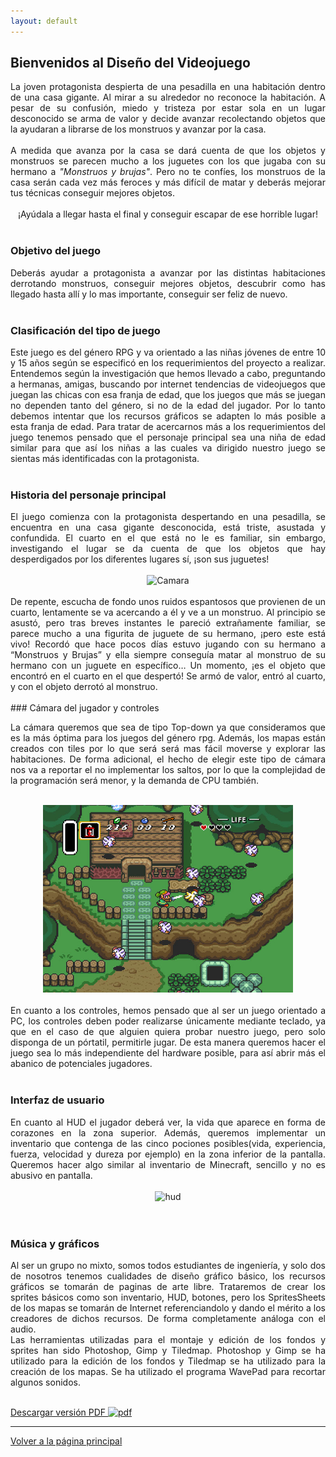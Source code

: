 ```yaml
---
layout: default
---
```


## Bienvenidos al Diseño del Videojuego

<div style="text-align: justify">
La joven protagonista despierta de una pesadilla en una habitación dentro de una casa gigante.
Al mirar a su alrededor no reconoce la habitación. A pesar de su confusión, miedo y tristeza por
estar sola en un lugar desconocido se arma de valor y decide avanzar recolectando objetos que
la ayudaran a librarse de los monstruos y avanzar por la casa. 
</div>
<br />
<div style="text-align: justify">
A medida que avanza por la casa se dará cuenta de que los objetos y monstruos se parecen mucho a los juguetes con los
que jugaba con su hermano a <i>"Monstruos y brujas"</i>. Pero no te confíes, los monstruos de la
casa serán cada vez más feroces y más difícil de matar y deberás mejorar tus técnicas
conseguir mejores objetos. 
</div>
<br />
<div style="text-align: center">
¡Ayúdala a llegar hasta el final y conseguir escapar de ese horrible
lugar!
</div>

<br />

### Objetivo del juego
<div style="text-align: justify">
Deberás ayudar a protagonista a avanzar por las distintas habitaciones derrotando monstruos,
conseguir mejores objetos, descubrir como has llegado hasta allí y lo mas importante,
conseguir ser feliz de nuevo. 
</div>
<br />

### Clasificación del tipo de juego
<div style="text-align: justify">
Este juego es del género RPG y va orientado a las niñas jóvenes de entre 10 y 15 años según se especificó 
en los requerimientos del proyecto a realizar. Entendemos según la investigación que hemos llevado a cabo, preguntando a hermanas, amigas, buscando por internet tendencias de videojuegos que juegan las chicas con esa franja de edad, que los juegos que más se juegan no dependen tanto del género, si no de la edad del jugador. Por lo tanto debemos intentar que los recursos gráficos se adapten lo más posible a esta franja de edad. Para tratar de acercarnos más a los requerimientos del juego tenemos pensado que el personaje principal sea una niña de edad similar para que así los niñas a las cuales va dirigido nuestro juego se sientas más identificadas con la protagonista.
</div>
<br />

### Historia del personaje principal
<div style="text-align: justify">
El juego comienza con la protagonista despertando en una pesadilla, se encuentra en una casa gigante desconocida, está triste, asustada y confundida. El cuarto en el que está no le es familiar, sin embargo, investigando el lugar se da cuenta de que los objetos que hay desperdigados por los diferentes lugares sí, ¡son sus juguetes!
</div>
<br />
<div style = "text-align:center">
<img src="https://steamuserimages-a.akamaihd.net/ugc/449609190914792646/D09288273C32BEF8457C44CDBB40683B79289808/" alt="Camara" width="250"/>
</div>
<br />
<div style="text-align: justify">
De repente, escucha de fondo unos ruidos espantosos que provienen de un cuarto, lentamente se va acercando a él y ve a un monstruo. Al principio se asustó, pero tras breves instantes le pareció extrañamente familiar, se parece mucho a una figurita de juguete de su hermano, ¡pero este está vivo!
Recordó que hace pocos días estuvo jugando con su hermano a “Monstruos y Brujas” y ella siempre conseguía matar al monstruo de su hermano con un juguete en específico… Un momento, ¡es el objeto que encontró en el cuarto en el que despertó!
Se armó de valor, entró al cuarto, y con el objeto derrotó al monstruo.
</div>

<br />
### Cámara del jugador y controles
<div style="text-align: justify">

La cámara queremos que sea de tipo Top-down ya que consideramos que es la más óptima para los juegos del
género rpg. Además, los mapas están creados con tiles por lo que será será mas fácil moverse y explorar las
habitaciones. De forma adicional, el hecho de elegir este tipo de cámara nos va a reportar el no implementar los saltos, por lo que la complejidad
de la programación será menor, y la demanda de CPU también.
</div>
<br />
<div style = "text-align:center">
<img src="./img/camara.jpg" alt="Camara" width="400"/>
</div>
<br />
<div style="text-align: justify">
En cuanto a los controles, hemos pensado que al ser un juego orientado a PC, los controles deben poder realizarse únicamente mediante teclado, ya que 
en el caso de que alguien quiera probar nuestro juego, pero solo disponga de un pórtatil, permitirle jugar. De esta manera queremos hacer el juego sea lo más
independiente del hardware posible, para así abrir más el abanico de potenciales jugadores.  
</div>
<br />

### Interfaz de usuario
<div style="text-align: justify">
En cuanto al HUD el jugador deberá ver, la vida que aparece en forma de corazones en la zona superior.
Además, queremos implementar un inventario que contenga de las cinco pociones posibles(vida, experiencia, fuerza, velocidad y dureza por ejemplo) en la zona
inferior de la pantalla. Queremos hacer algo similar al inventario de Minecraft, sencillo y no es abusivo en pantalla.
</div>
<br />
<div style = "text-align:center">
<img src="https://cdn.hobbyconsolas.com/sites/navi.axelspringer.es/public/media/image/2017/01/barra-hambre.jpg" alt="hud" width="400"/>
</div>
<br />

<br />

### Música y gráficos

<div style="text-align: justify">
Al ser un grupo no mixto, somos todos estudiantes de ingeniería, y solo dos de nosotros tenemos cualidades de diseño gráfico básico, los recursos gráficos se tomarán de paginas de arte libre. Trataremos de crear los sprites básicos como son inventario, HUD, botones, pero los SpritesSheets de los mapas se tomarán de Internet referenciandolo y dando el mérito a los creadores de dichos recursos. De forma completamente análoga con el audio. 
</div>
<div style="text-align: justify">
Las herramientas utilizadas para el montaje y edición de los fondos y sprites han sido
Photoshop, Gimp y Tiledmap. Photoshop y Gimp se ha utilizado para la edición de los fondos y
Tiledmap se ha utilizado para la creación de los mapas. Se ha utilizado el programa WavePad 
para recortar algunos sonidos.
</div>
<br />

[Descargar versión PDF <img src="https://upload.wikimedia.org/wikipedia/commons/thumb/8/87/PDF_file_icon.svg/833px-PDF_file_icon.svg.png" alt="pdf" width="16"/>](./data/DiseñoVideojuego.pdf)

----

[Volver a la página principal](./)

